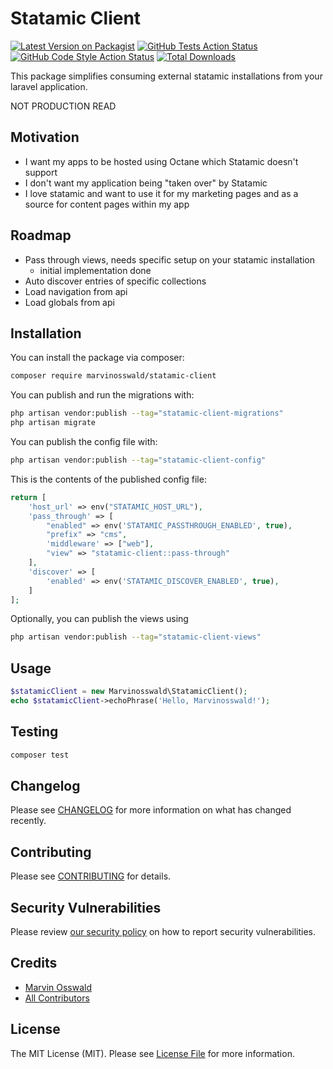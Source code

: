 # Statamic Client



[![Latest Version on Packagist](https://img.shields.io/packagist/v/marvinosswald/statamic-client.svg?style=flat-square)](https://packagist.org/packages/marvinosswald/statamic-client)
[![GitHub Tests Action Status](https://img.shields.io/github/actions/workflow/status/marvinosswald/statamic-client/run-tests.yml?branch=main&label=tests&style=flat-square)](https://github.com/marvinosswald/statamic-client/actions?query=workflow%3Arun-tests+branch%3Amain)
[![GitHub Code Style Action Status](https://img.shields.io/github/actions/workflow/status/marvinosswald/statamic-client/fix-php-code-style-issues.yml?branch=main&label=code%20style&style=flat-square)](https://github.com/marvinosswald/statamic-client/actions?query=workflow%3A"Fix+PHP+code+style+issues"+branch%3Amain)
[![Total Downloads](https://img.shields.io/packagist/dt/marvinosswald/statamic-client.svg?style=flat-square)](https://packagist.org/packages/marvinosswald/statamic-client)

This package simplifies consuming external statamic installations from your laravel application.

NOT PRODUCTION READ

## Motivation

- I want my apps to be hosted using Octane which Statamic doesn't support
- I don't want my application being "taken over" by Statamic
- I love statamic and want to use it for my marketing pages and as a source for
content pages within my app

## Roadmap
- Pass through views, needs specific setup on your statamic installation
  - initial implementation done
- Auto discover entries of specific collections
- Load navigation from api
- Load globals from api

## Installation

You can install the package via composer:

```bash
composer require marvinosswald/statamic-client
```

You can publish and run the migrations with:

```bash
php artisan vendor:publish --tag="statamic-client-migrations"
php artisan migrate
```

You can publish the config file with:

```bash
php artisan vendor:publish --tag="statamic-client-config"
```

This is the contents of the published config file:

```php
return [
    'host_url' => env("STATAMIC_HOST_URL"),
    'pass_through' => [
        "enabled" => env('STATAMIC_PASSTHROUGH_ENABLED', true),
        "prefix" => "cms",
        'middleware' => ["web"],
        "view" => "statamic-client::pass-through"
    ],
    'discover' => [
        'enabled' => env('STATAMIC_DISCOVER_ENABLED', true),
    ]
];
```

Optionally, you can publish the views using

```bash
php artisan vendor:publish --tag="statamic-client-views"
```

## Usage

```php
$statamicClient = new Marvinosswald\StatamicClient();
echo $statamicClient->echoPhrase('Hello, Marvinosswald!');
```

## Testing

```bash
composer test
```

## Changelog

Please see [CHANGELOG](CHANGELOG.md) for more information on what has changed recently.

## Contributing

Please see [CONTRIBUTING](CONTRIBUTING.md) for details.

## Security Vulnerabilities

Please review [our security policy](../../security/policy) on how to report security vulnerabilities.

## Credits

- [Marvin Osswald](https://github.com/marvinosswald)
- [All Contributors](../../contributors)

## License

The MIT License (MIT). Please see [License File](LICENSE.md) for more information.
